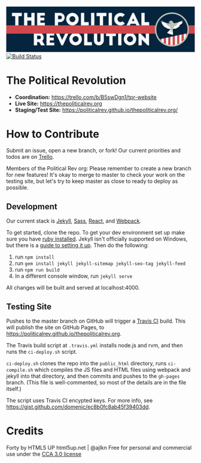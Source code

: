 ![The Political Revolution](assets/images/Bumper.png "The Political Revolution")[![Build Status](https://travis-ci.org/politicalrev/thepoliticalrev.org.svg?branch=master)](https://travis-ci.org/politicalrev/thepoliticalrev.org)

# The Political Revolution
- **Coordination:** https://trello.com/b/B5swDgn1/tpr-website
- **Live Site:** https://thepoliticalrev.org
- **Staging/Test Site:** https://politicalrev.github.io/thepoliticalrev.org/

# How to Contribute

Submit an issue, open a new branch, or fork! Our current priorities and todos are on [Trello](https://trello.com/b/B5swDgn1/tpr-website).

Members of the Political Rev org: Please remember to create a new branch for new features! It's okay to merge to master to check your work on the testing site, but let's try to keep master as close to ready to deploy as possible.

## Development

Our current stack is [Jekyll](https://jekyllrb.com/), [Sass](http://sass-lang.com/), [React](https://facebook.github.io/react/), and [Webpack](https://webpack.github.io/).

To get started, clone the repo. To get your dev environment set up make sure you have [ruby installed](https://www.ruby-lang.org/en/documentation/installation/). Jekyll isn't officially supported on Windows, but there is a [guide to setting it up](http://jekyll-windows.juthilo.com/). Then do the following:

1. run `npm install`
2. run `gem install jekyll jekyll-sitemap jekyll-seo-tag jekyll-feed` 
3. run `npm run build`
4. In a different console window, run `jekyll serve`

All changes will be built and served at localhost:4000.

## Testing Site

Pushes to the master branch on GitHub will trigger a
[Travis CI](https://travis-ci.org/politicalrev/thepoliticalrev.org) build. This will publish
the site on GitHub Pages, to <https://politicalrev.github.io/thepoliticalrev.org>.

The Travis build script at `.travis.yml` installs node.js and rvm, and then runs the
`ci-deploy.sh` script.

`ci-deploy.sh` clones the repo into the `public_html` directory, runs `ci-compile.sh`
which compiles the JS files and HTML files using webpack and jekyll into that
directory, and then commits and pushes to the `gh-pages` branch. (This file is
well-commented, so most of the details are in the file itself.)

The script uses Travis CI encypted keys. For more info, see
<https://gist.github.com/domenic/ec8b0fc8ab45f39403dd>.

# Credits

Forty by HTML5 UP
html5up.net | @ajlkn
Free for personal and commercial use under the [CCA 3.0 license](html5up.net/license)
